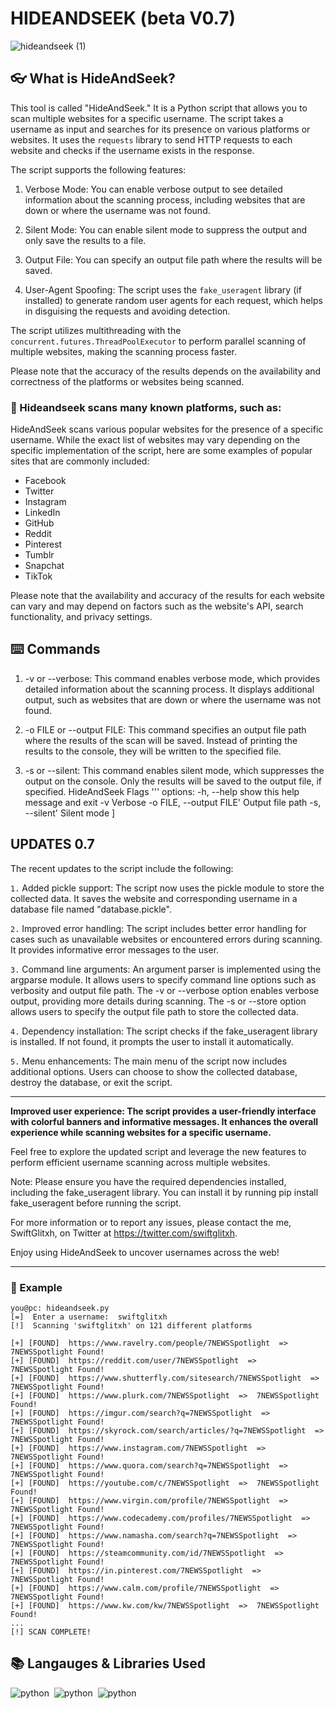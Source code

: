 # HIDEANDSEEK (beta V0.7) 
![hideandseek (1)](https://user-images.githubusercontent.com/72777943/194717177-761f39ad-376d-4783-b426-dadceca01544.png)
## 👓 What is HideAndSeek?

This tool is called "HideAndSeek." It is a Python script that allows you to scan multiple websites for a specific username. The script takes a username as input and searches for its presence on various platforms or websites. It uses the `requests` library to send HTTP requests to each website and checks if the username exists in the response.

The script supports the following features:

1. Verbose Mode: You can enable verbose output to see detailed information about the scanning process, including websites that are down or where the username was not found.

2. Silent Mode: You can enable silent mode to suppress the output and only save the results to a file.

3. Output File: You can specify an output file path where the results will be saved.

4. User-Agent Spoofing: The script uses the `fake_useragent` library (if installed) to generate random user agents for each request, which helps in disguising the requests and avoiding detection.

The script utilizes multithreading with the `concurrent.futures.ThreadPoolExecutor` to perform parallel scanning of multiple websites, making the scanning process faster.

Please note that the accuracy of the results depends on the availability and correctness of the platforms or websites being scanned.
### 👀 Hideandseek scans many known platforms, such as:
HideAndSeek scans various popular websites for the presence of a specific username. While the exact list of websites may vary depending on the specific implementation of the script, here are some examples of popular sites that are commonly included:
- Facebook
- Twitter
- Instagram
- LinkedIn
- GitHub
- Reddit
- Pinterest
- Tumblr
- Snapchat
- TikTok
  
Please note that the availability and accuracy of the results for each website can vary and may depend on factors such as the website's API, search functionality, and privacy settings.

## ⌨️ Commands
1. -v or --verbose: This command enables verbose mode, which provides detailed information about the scanning process. It displays additional output, such as websites that are down or where the username was not found.

2. -o FILE or --output FILE: This command specifies an output file path where the results of the scan will be saved. Instead of printing the results to the console, they will be written to the specified file.

3. -s or --silent: This command enables silent mode, which suppresses the output on the console. Only the results will be saved to the output file, if specified.
HideAndSeek Flags
'''
options:
  -h, --help  show this help message and exit
  -v          Verbose
  -o FILE, --output FILE' Output file path
  -s, --silent' Silent mode
]

## UPDATES 0.7

The recent updates to the script include the following:

`1.` Added pickle support: The script now uses the pickle module to store the collected data. It saves the website and corresponding username in a database file named "database.pickle".

`2.` Improved error handling: The script includes better error handling for cases such as unavailable websites or encountered errors during scanning. It provides informative error messages to the user.

`3.` Command line arguments: An argument parser is implemented using the argparse module. It allows users to specify command line options such as verbosity and output file path. The -v or --verbose option enables verbose output, providing more details during scanning. The -s or --store option allows users to specify the output file path to store the collected data.

`4.` Dependency installation: The script checks if the fake_useragent library is installed. If not found, it prompts the user to install it automatically.

`5.` Menu enhancements: The main menu of the script now includes additional options. Users can choose to show the collected database, destroy the database, or exit the script.

-------------------------------------------------------------------------------------------------------------------------------------------------------------------
**Improved user experience: The script provides a user-friendly interface with colorful banners and informative messages. It enhances the overall experience while scanning websites for a specific username.**

Feel free to explore the updated script and leverage the new features to perform efficient username scanning across multiple websites.

Note: Please ensure you have the required dependencies installed, including the fake_useragent library. You can install it by running pip install fake_useragent before running the script.

For more information or to report any issues, please contact the me, SwiftGlitxh, on Twitter at https://twitter.com/swiftglitxh.

Enjoy using HideAndSeek to uncover usernames across the web!

-------------------------------------------------------------------------------------------------------------------------------------------------------------------
### 🎥 Example 
```
you@pc: hideandseek.py
[=]  Enter a username:  swiftglitxh
[!]  Scanning 'swiftglitxh' on 121 different platforms

[+] [FOUND]  https://www.ravelry.com/people/7NEWSSpotlight  =>  7NEWSSpotlight Found!
[+] [FOUND]  https://reddit.com/user/7NEWSSpotlight  =>  7NEWSSpotlight Found!
[+] [FOUND]  https://www.shutterfly.com/sitesearch/7NEWSSpotlight  =>  7NEWSSpotlight Found!
[+] [FOUND]  https://www.plurk.com/7NEWSSpotlight  =>  7NEWSSpotlight Found!
[+] [FOUND]  https://imgur.com/search?q=7NEWSSpotlight  =>  7NEWSSpotlight Found!
[+] [FOUND]  https://skyrock.com/search/articles/?q=7NEWSSpotlight  =>  7NEWSSpotlight Found!
[+] [FOUND]  https://www.instagram.com/7NEWSSpotlight  =>  7NEWSSpotlight Found!
[+] [FOUND]  https://www.quora.com/search?q=7NEWSSpotlight  =>  7NEWSSpotlight Found!
[+] [FOUND]  https://youtube.com/c/7NEWSSpotlight  =>  7NEWSSpotlight Found!
[+] [FOUND]  https://www.virgin.com/profile/7NEWSSpotlight  =>  7NEWSSpotlight Found!
[+] [FOUND]  https://www.codecademy.com/profiles/7NEWSSpotlight  =>  7NEWSSpotlight Found!
[+] [FOUND]  https://www.namasha.com/search?q=7NEWSSpotlight  =>  7NEWSSpotlight Found!
[+] [FOUND]  https://steamcommunity.com/id/7NEWSSpotlight  =>  7NEWSSpotlight Found!
[+] [FOUND]  https://in.pinterest.com/7NEWSSpotlight  =>  7NEWSSpotlight Found!
[+] [FOUND]  https://www.calm.com/profile/7NEWSSpotlight  =>  7NEWSSpotlight Found!
[+] [FOUND]  https://www.kw.com/kw/7NEWSSpotlight  =>  7NEWSSpotlight Found!
...           
[!] SCAN COMPLETE!
```

## 📚 Langauges & Libraries Used
![python](https://img.shields.io/badge/Language-Python-blue?logo=icloud&color=white&logoColor=white)&nbsp;&nbsp;![python](https://img.shields.io/badge/Library-Requests-blue?logo=BookStack&logoColor=white)&nbsp;&nbsp;![python](https://img.shields.io/badge/Library-Argparse-red?logo=BookStack&logoColor=white)
